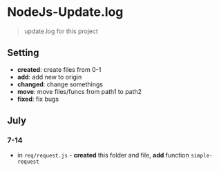 # NodeJs-Update.log
> update.log for this project

## Setting

* **created**: create files from 0-1
* **add**: add new to origin
* **changed**: change somethings
* **move**: move files/funcs from path1 to path2
* **fixed**: fix bugs

## July

### 7-14

* in `req/request.js` - **created** this folder and file, **add** function  `simple-request`